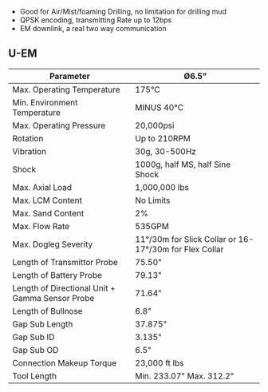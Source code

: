  - Good for Air/Mist/foaming Drilling, no limitation for drilling mud 
  - QPSK encoding, transmitting Rate up to 12bps
  - EM downlink, a real two way communication 

## U-EM

Parameter | &Oslash;6.5&quot;
----------------------------- | ----------------
Max. Operating Temperature | 175°C
Min. Environment Temperature | MINUS 40°C
Max. Operating Pressure | 20,000psi
Rotation | Up to 210RPM
Vibration |30g, 30-500Hz
Shock |1000g, half MS, half Sine Shock
Max. Axial Load |1,000,000 lbs
Max. LCM Content |No Limits
Max. Sand Content  |2%
Max. Flow Rate |535GPM
Max. Dogleg Severity |11°/30m for Slick Collar or 16-17°/30m for Flex Collar
Length of Transmittor Probe |75.50&quot;
Length of Battery Probe |79.13&quot;
Length of Directional Unit + Gamma Sensor Probe |71.64&quot;
Length of Bullnose | 6.8&quot;
Gap Sub Length |37.875&quot;
Gap Sub ID | 3.135&quot;
Gap Sub OD | 6.5&quot;
Connection Makeup Torque | 23,000 ft lbs
Tool Length | Min. 233.07&quot; Max. 312.2&quot;
